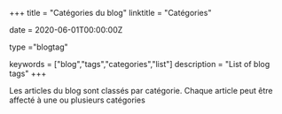 +++
title = "Catégories du blog"
linktitle = "Catégories"

date = 2020-06-01T00:00:00Z

type ="blogtag"

keywords = ["blog","tags","categories","list"]
description = "List of blog tags"
+++

Les articles du blog sont classés par catégorie. Chaque article peut être affecté à une ou plusieurs catégories

